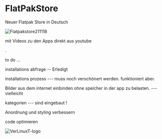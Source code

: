 # FlatPakStore
Neuer Flatpak Store in Deutsch

![Flatpakstore211118](https://user-images.githubusercontent.com/53666253/142505689-834dc41f-dded-4efa-8d02-9e33f55c5ce8.png)



mit Videos zu den Apps direkt aus youtube

.

to do ...

installations abfrage -- Erledigt

installations prozess --- muss noch verschönert werden. funktioniert aber.

Bilder aus dem internet einbinden ohne speicher in der app zu belasten. --- vielleicht 

kategorien --- sind eingebaut !

Anordnung und styling verbessern

code optimieren

![VerLinuxT-logo](https://user-images.githubusercontent.com/53666253/142251686-5353756f-8290-4e23-8d12-ce0daeae6377.png)

